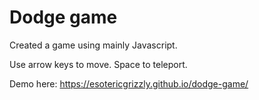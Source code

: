 # Dodge game
Created a game using mainly Javascript. 

Use arrow keys to move. Space to teleport.

Demo here: https://esotericgrizzly.github.io/dodge-game/
